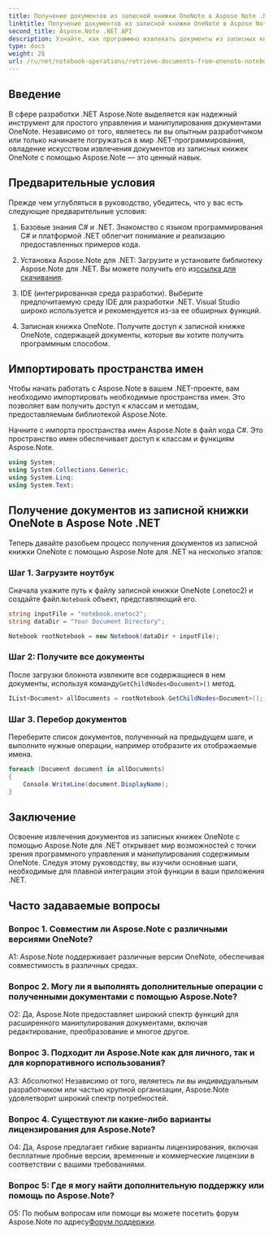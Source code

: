 ```yaml
---
title: Получение документов из записной книжки OneNote в Aspose Note .NET
linktitle: Получение документов из записной книжки OneNote в Aspose Note .NET
second_title: Aspose.Note .NET API
description: Узнайте, как программно извлекать документы из записных книжек OneNote с помощью Aspose.Note для .NET, обеспечивая плавную интеграцию и манипулирование.
type: docs
weight: 25
url: /ru/net/notebook-operations/retrieve-documents-from-onenote-notebook/
---
```

## Введение

В сфере разработки .NET Aspose.Note выделяется как надежный инструмент для простого управления и манипулирования документами OneNote. Независимо от того, являетесь ли вы опытным разработчиком или только начинаете погружаться в мир .NET-программирования, овладение искусством извлечения документов из записных книжек OneNote с помощью Aspose.Note — это ценный навык.

## Предварительные условия

Прежде чем углубляться в руководство, убедитесь, что у вас есть следующие предварительные условия:

1. Базовые знания C# и .NET. Знакомство с языком программирования C# и платформой .NET облегчит понимание и реализацию предоставленных примеров кода.

2.  Установка Aspose.Note для .NET: Загрузите и установите библиотеку Aspose.Note для .NET. Вы можете получить его из[ссылка для скачивания](https://releases.aspose.com/note/net/).

3. IDE (интегрированная среда разработки). Выберите предпочитаемую среду IDE для разработки .NET. Visual Studio широко используется и рекомендуется из-за ее обширных функций.

4. Записная книжка OneNote. Получите доступ к записной книжке OneNote, содержащей документы, которые вы хотите получить программным способом.

## Импортировать пространства имен

Чтобы начать работать с Aspose.Note в вашем .NET-проекте, вам необходимо импортировать необходимые пространства имен. Это позволяет вам получить доступ к классам и методам, предоставляемым библиотекой Aspose.Note.

Начните с импорта пространства имен Aspose.Note в файл кода C#. Это пространство имен обеспечивает доступ к классам и функциям Aspose.Note.

```csharp
using System;
using System.Collections.Generic;
using System.Linq;
using System.Text;
```

## Получение документов из записной книжки OneNote в Aspose Note .NET

Теперь давайте разобьем процесс получения документов из записной книжки OneNote с помощью Aspose.Note для .NET на несколько этапов:

### Шаг 1. Загрузите ноутбук

 Сначала укажите путь к файлу записной книжки OneNote (.onetoc2) и создайте файл.`Notebook` объект, представляющий его.

```csharp
string inputFile = "notebook.onetoc2";
string dataDir = "Your Document Directory";

Notebook rootNotebook = new Notebook(dataDir + inputFile);
```

### Шаг 2: Получите все документы

 После загрузки блокнота извлеките все содержащиеся в нем документы, используя команду`GetChildNodes<Document>()` метод.

```csharp
IList<Document> allDocuments = rootNotebook.GetChildNodes<Document>();
```

### Шаг 3. Перебор документов

Переберите список документов, полученный на предыдущем шаге, и выполните нужные операции, например отобразите их отображаемые имена.

```csharp
foreach (Document document in allDocuments) 
{
    Console.WriteLine(document.DisplayName);
}
```

## Заключение

Освоение извлечения документов из записных книжек OneNote с помощью Aspose.Note для .NET открывает мир возможностей с точки зрения программного управления и манипулирования содержимым OneNote. Следуя этому руководству, вы изучили основные шаги, необходимые для плавной интеграции этой функции в ваши приложения .NET.

## Часто задаваемые вопросы

### Вопрос 1. Совместим ли Aspose.Note с различными версиями OneNote?

A1: Aspose.Note поддерживает различные версии OneNote, обеспечивая совместимость в различных средах.

### Вопрос 2. Могу ли я выполнять дополнительные операции с полученными документами с помощью Aspose.Note?

О2: Да, Aspose.Note предоставляет широкий спектр функций для расширенного манипулирования документами, включая редактирование, преобразование и многое другое.

### Вопрос 3. Подходит ли Aspose.Note как для личного, так и для корпоративного использования?

А3: Абсолютно! Независимо от того, являетесь ли вы индивидуальным разработчиком или частью крупной организации, Aspose.Note удовлетворит широкий спектр потребностей.

### Вопрос 4. Существуют ли какие-либо варианты лицензирования для Aspose.Note?

О4: Да, Aspose предлагает гибкие варианты лицензирования, включая бесплатные пробные версии, временные и коммерческие лицензии в соответствии с вашими требованиями.

### Вопрос 5: Где я могу найти дополнительную поддержку или помощь по Aspose.Note?

 О5: По любым вопросам или помощи вы можете посетить форум Aspose.Note по адресу[Форум поддержки](https://forum.aspose.com/c/note/28).
